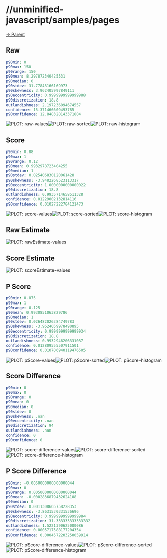 
# //unminified-javascript/samples/pages

[→ Parent](../..)


## Raw


```yaml
p90min: 0
p90max: 150
p90range: 150
p90mean: 8.297872340425531
p90median: 0
p90stdev: 31.77843166169973
p90skewness: 3.962405997849111
p90eccentricity: 0.9999999999999988
p90discretization: 18.8
outlandishness: 2.197236094674557
confidence: 15.371466609493785
p90confidence: 12.848328143371804

```

![PLOT: raw-values](./raw/values.svg)![PLOT: raw-sorted](./raw/sorted.svg)![PLOT: raw-histogram](./raw/histogram.svg)
## Score


```yaml
p90min: 0.88
p90max: 1
p90range: 0.12
p90mean: 0.9932978723404255
p90median: 1
p90stdev: 0.025406830120061428
p90skewness: -3.9482268523113317
p90eccentricity: 1.0000000000000022
p90discretization: 18.8
outlandishness: 0.9935714658511328
confidence: 0.01229002132814116
p90confidence: 0.01027222784121473

```

![PLOT: score-values](./score/values.svg)![PLOT: score-sorted](./score/sorted.svg)![PLOT: score-histogram](./score/histogram.svg)
## Raw Estimate

![PLOT: rawEstimate-values](./rawEstimate/values.svg)
## Score Estimate

![PLOT: scoreEstimate-values](./scoreEstimate/values.svg)
## P Score


```yaml
p90min: 0.875
p90max: 1
p90range: 0.125
p90mean: 0.9930851063829786
p90median: 1
p90stdev: 0.026482026384749783
p90skewness: -3.9624059978490895
p90eccentricity: 0.9999999999999934
p90discretization: 18.8
outlandishness: 0.9932946206331087
confidence: 0.012809555507911501
p90confidence: 0.010706940119476505

```

![PLOT: pScore-values](./pScore/values.svg)![PLOT: pScore-sorted](./pScore/sorted.svg)![PLOT: pScore-histogram](./pScore/histogram.svg)
## Score Difference


```yaml
p90min: 0
p90max: 0
p90range: 0
p90mean: 0
p90median: 0
p90stdev: 0
p90skewness: .nan
p90eccentricity: .nan
p90discretization: 94
outlandishness: .nan
confidence: 0
p90confidence: 0

```

![PLOT: score-difference-values](./score-difference/values.svg)![PLOT: score-difference-sorted](./score-difference/sorted.svg)![PLOT: score-difference-histogram](./score-difference/histogram.svg)
## P Score Difference


```yaml
p90min: -0.0050000000000000044
p90max: 0
p90range: 0.0050000000000000044
p90mean: -0.0002836879432624108
p90median: 0
p90stdev: 0.0011308665758228353
p90skewness: -3.8631530331536696
p90eccentricity: 0.9999999999999984
p90discretization: 31.333333333333332
outlandishness: 1.5221390625000086
confidence: 0.0005717588177204354
p90confidence: 0.0004572203250059914

```

![PLOT: pScore-difference-values](./pScore-difference/values.svg)![PLOT: pScore-difference-sorted](./pScore-difference/sorted.svg)![PLOT: pScore-difference-histogram](./pScore-difference/histogram.svg)